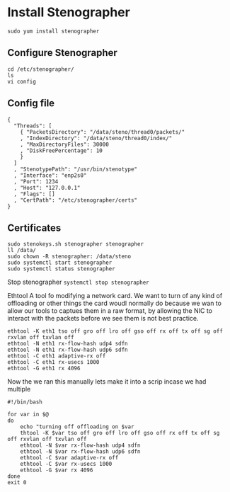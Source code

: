 # Install Stenographer
```
sudo yum install stenographer
```
## Configure Stenographer
```
cd /etc/stenographer/
ls
vi config  

```

## Config file

```
{
  "Threads": [
    { "PacketsDirectory": "/data/steno/thread0/packets/"
    , "IndexDirectory": "/data/steno/thread0/index/"
    , "MaxDirectoryFiles": 30000
    , "DiskFreePercentage": 10
    }
  ]
  , "StenotypePath": "/usr/bin/stenotype"
  , "Interface": "enp2s0"
  , "Port": 1234
  , "Host": "127.0.0.1"
  , "Flags": []
  , "CertPath": "/etc/stenographer/certs"
}
```
## Certificates
```
sudo stenokeys.sh stenographer stenographer
ll /data/
sudo chown -R stenographer: /data/steno
sudo systemctl start stenographer  
sudo systemctl status stenographer  

```

Stop stenographer
`systemctl stop stenographer`

Ethtool
A tool fo modifying a network card. We want to turn of any kind of offloading or other things the card woudl normally do because we wan to allow our tools to captues them in a raw format, by allowing the NIC to interact with the packets before we see them is not best practice.
```
ethtool -K eth1 tso off gro off lro off gso off rx off tx off sg off rxvlan off txvlan off  
ethtool -N eth1 rx-flow-hash udp4 sdfn
ethtool -N eth1 rx-flow-hash udp6 sdfn
ethtool -C eth1 adaptive-rx off
ethtool -C eth1 rx-usecs 1000
ethtool -G eth1 rx 4096  
```
Now the we ran this manually lets make it into a scrip incase we had multiple

```
#!/bin/bash

for var in $@
do 
    echo "turning off offloading on $var  
    thtool -K $var tso off gro off lro off gso off rx off tx off sg off rxvlan off txvlan off  
    ethtool -N $var rx-flow-hash udp4 sdfn
    ethtool -N $var rx-flow-hash udp6 sdfn
    ethtool -C $var adaptive-rx off
    ethtool -C $var rx-usecs 1000
    ethtool -G $var rx 4096
done
exit 0  
```